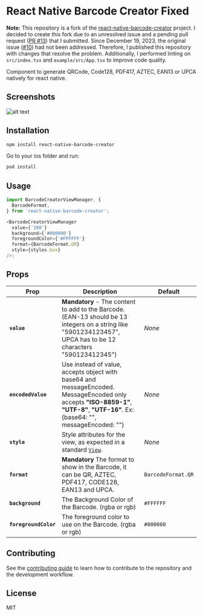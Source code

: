 # React Native Barcode Creator Fixed

**Note:** This repository is a fork of the [react-native-barcode-creator](https://github.com/VittoriDavide/react-native-barcode-creator) project. I decided to create this fork due to an unresolved issue and a pending pull request ([PR #13](https://github.com/VittoriDavide/react-native-barcode-creator/pull/13)) that I submitted. Since December 19, 2023, the original issue ([#10](https://github.com/VittoriDavide/react-native-barcode-creator/issues/10)) had not been addressed. Therefore, I published this repository with changes that resolve the problem. Additionally, I performed linting on `src/index.tsx` and `example/src/App.tsx` to improve code quality.

Component to generate QRCode, Code128, PDF417, AZTEC, EAN13 or UPCA natively for react native.

## Screenshots

![alt text](https://randomstuffshared.s3.eu-west-2.amazonaws.com/screenshot.png)

## Installation

```sh
npm install react-native-barcode-creator
```

Go to your ios folder and run:

```sh
pod install
```

## Usage

```js
import BarcodeCreatorViewManager, {
  BarcodeFormat,
} from 'react-native-barcode-creator';

<BarcodeCreatorViewManager
  value={'100'}
  background={'#000000'}
  foregroundColor={'#FFFFFF'}
  format={BarcodeFormat.QR}
  style={styles.box}
/>;
```

## Props

| Prop                  | Description                                                                                                                                                                        | Default            |
| --------------------- | ---------------------------------------------------------------------------------------------------------------------------------------------------------------------------------- | ------------------ |
| **`value`**           | **Mandatory** - The content to add to the Barcode. (EAN-13 should be 13 integers on a string like "5901234123457", UPCA has to be 12 characters "590123412345")                    | _None_             |
| **`encodedValue`**    | Use instead of value, accepts object with base64 and messageEncoded. MessageEncoded only accepts **"ISO-8859-1"**, **"UTF-8"**, **"UTF-16"**. Ex: {base64: "", messageEncoded: ""} | _None_             |
| **`style`**           | Style attributes for the view, as expected in a standard [`View`](https://facebook.github.io/react-native/docs/layout-props.html).                                                 | _None_             |
| **`format`**          | **Mandatory** The format to show in the Barcode, it can be QR, AZTEC, PDF417, CODE128, EAN13 and UPCA.                                                                             | `BarcodeFormat.QR` |
| **`background`**      | The Background Color of the Barcode. (rgba or rgb)                                                                                                                                 | `#FFFFFF`          |
| **`foregroundColor`** | The foreground color to use on the Barcode. (rgba or rgb)                                                                                                                          | `#000000`          |

## Contributing

See the [contributing guide](CONTRIBUTING.md) to learn how to contribute to the repository and the development workflow.

## License

MIT
